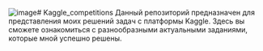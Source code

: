 ![image](https://github.com/Lapamore/Kaggle_competitions/assets/113301696/b941118e-a88f-4902-bd7a-f4fe5f8dcc88)# Kaggle_competitions
 Данный репозиторий предназначен для представления моих решений задач с платформы Kaggle. Здесь вы сможете ознакомиться с разнообразными актуальными заданиями, которые мной успешно решены.

